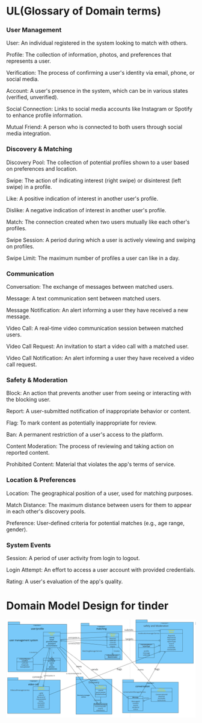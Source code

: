 # UL(Glossary of Domain terms)

### User Management

User: An individual registered in the system looking to match with others.

Profile: The collection of information, photos, and preferences that represents a user.

Verification: The process of confirming a user's identity via email, phone, or social media.


Account: A user's presence in the system, which can be in various states (verified, unverified).

Social Connection: Links to social media accounts like Instagram or Spotify to enhance profile information.

Mutual Friend: A person who is connected to both users through social media integration.

### Discovery & Matching

Discovery Pool: The collection of potential profiles shown to a user based on preferences and location.

Swipe: The action of indicating interest (right swipe) or disinterest (left swipe) in a profile.

Like: A positive indication of interest in another user's profile.

Dislike: A negative indication of interest in another user's profile.

Match: The connection created when two users mutually like each other's profiles.

Swipe Session: A period during which a user is actively viewing and swiping on profiles.

Swipe Limit: The maximum number of profiles a user can like in a day.

### Communication

Conversation: The exchange of messages between matched users.

Message: A text communication sent between matched users.

Message Notification: An alert informing a user they have received a new message.

Video Call: A real-time video communication session between matched users.

Video Call Request: An invitation to start a video call with a matched user.

Video Call Notification: An alert informing a user they have received a video call request.

### Safety & Moderation

Block: An action that prevents another user from seeing or interacting with the blocking user.

Report: A user-submitted notification of inappropriate behavior or content.

Flag: To mark content as potentially inappropriate for review.

Ban: A permanent restriction of a user's access to the platform.

Content Moderation: The process of reviewing and taking action on reported content.

Prohibited Content: Material that violates the app's terms of service.

### Location & Preferences

Location: The geographical position of a user, used for matching purposes.

Match Distance: The maximum distance between users for them to appear in each other's discovery pools.

Preference: User-defined criteria for potential matches (e.g., age range, gender).

### System Events

Session: A period of user activity from login to logout.

Login Attempt: An effort to access a user account with provided credentials.

Rating: A user's evaluation of the app's quality.

# Domain Model Design for tinder

![alt text](domainmodel.png)